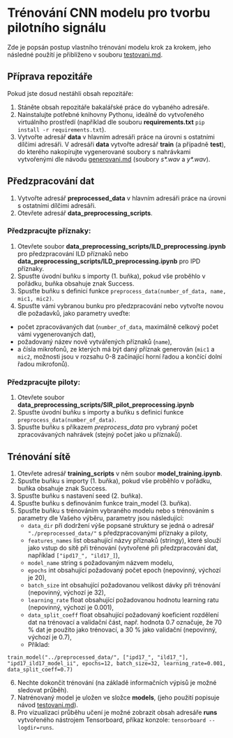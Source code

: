 # Trénování CNN modelu pro tvorbu pilotního signálu
Zde je popsán postup vlastního trénování modelu krok za krokem, jeho následné použítí je přiblíženo v souboru [testovani.md](./testovani.md).

## Příprava repozitáře
Pokud jste dosud nestáhli obsah repozitáře:

1. Stáněte obsah repozitáře bakalářské práce do vybaného adresáře.
2. Nainstalujte potřebné knihovny Pythonu, ideálně do vytvořeného virtuálního prostředí (například dle souboru **requirements.txt** ```pip install -r requirements.txt```).
3. Vytvořte adresář **data** v hlavním adresáři práce na úrovni s ostatními dílčimi adresáři. V adresáři **data** vytvořte adresář **train** (a případně **test**), do kterého nakopírujte vygenerované soubory s nahrávkami vytvořenými dle návodu [generovani.md](./generovani.md) (soubory *s\*.wav* a *y\*.wav*).

## Předzpracování dat
1. Vytvořte adresář **preprocessed_data** v hlavním adresáři práce na úrovni s ostatními dílčimi adresáři.
1. Otevřete adresář **data_preprocessing_scripts**.

### Předzpracujte příznaky: 
1. Otevřete soubor **data_preprocessing_scripts/ILD_preprocessing.ipynb** pro předzpracování ILD příznaků nebo **data_preprocessing_scripts/ILD_preprocessing.ipynb** pro IPD příznaky.
2. Spusťte úvodní buňku s importy (1. buňka), pokud vše proběhlo v pořádku, buňka obsahuje znak Success.
3. Spusťte buňku s definicí funkce ```preprocess_data(number_of_data, name, mic1, mic2)```.
4. Spusťte vámi vybranou bunku pro předzpracování nebo vytvořte novou dle požadavků, jako parametry uveďte:
  - počet zpracovávaných dat (```number_of_data```, maximálně celkový počet vámi vygenerovaných dat),
  - požadovaný název nově vytvářených příznaků (```name```),
  - a čísla mikrofonů, ze kterých má být daný příznak generován (```mic1``` a ```mic2```, možnosti jsou v rozsahu 0-8 začínající horní řadou a končící dolní řadou mikrofonů).

### Předzpracujte piloty: 
1. Otevřete soubor **data_preprocessing_scripts/SIR_pilot_preprocessing.ipynb**
2. Spusťte úvodní buňku s importy a buňku s definicí funkce ```preprocess_data(number_of_data)```.
3. Spusťte buňku s příkazem *preprocess_data* pro vybraný počet zpracovávaných nahrávek (stejný počet jako u příznaků).

## Trénování sítě
1. Otevřete adresář **training_scripts** v něm soubor **model_training.ipynb**.
2. Spusťte buňku s importy (1. buňka), pokud vše proběhlo v pořádku, buňka obsahuje znak Success.
3. Spusťte buňku s nastavení seed (2. buňka).
4. Spusťte buňku s definováním funkce train_model (3. buňka).
5. Spusťte buňku s trénováním vybraného modelu nebo s trénováním s parametry dle Vašeho výběru, parametry jsou následující:
   - ```data_dir``` při dodržení výše popsané struktury se jedná o adresář ```"./preprocessed_data/"``` s předzpracovanými příznaky a piloty,
   - ```features_names``` list obsahující názvy příznaků (stringy), které slouží jako vstup do sítě při trénování (vytvořené při předzpracování dat, například ```["ipd17_", "ild17_]```),
   - ```model_name``` string s požadovaným názvem modelu,
   - ```epochs``` int obsahující požadovaný počet epoch (nepovinný, výchozí je 20),
   - ```batch_size``` int obsahující požadovanou velikost dávky při trénování (nepovinný, výchozí je 32),
   - ```learning_rate``` float obsahující požadovanou hodnotu learning ratu (nepovinný, výchozí je 0.001),
   - ```data_split_coeff``` float obsahující požadovaný koeficient rozdělení dat na trénovací a validační část, např. hodnota 0.7 označuje, že 70 % dat je použito jako trénovací, a 30 % jako validační (nepovinný, výchozí je 0.7),
   - Příklad:
```
train_model("../preprocessed_data/", ["ipd17_", "ild17_"], "ipd17_ild17_model_ii", epochs=12, batch_size=32, learning_rate=0.001, data_split_coeff=0.7)
```
6. Nechte dokončit trénování (na základě informačních výpisů je možné sledovat průběh).
7. Natrénovaný model je uložen ve složce **models**, (jeho použití popisuje návod [testovani.md](./testovani.md)).
8. Pro vizualizaci průběhu učení je možné zobrazit obsah adresáře **runs** vytvořeného nástrojem Tensorboard, příkaz konzole: ```tensorboard --logdir=runs```.
